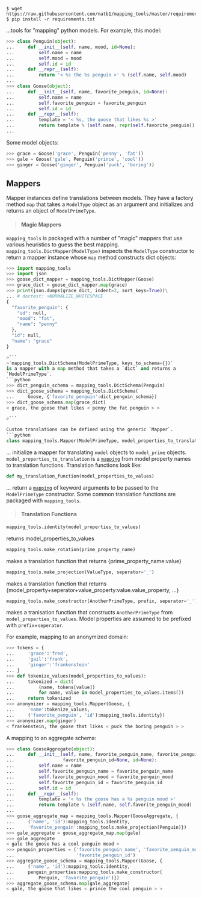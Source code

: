 ```
$ wget https://raw.githubusercontent.com/natb1/mapping_tools/master/requirements.txt
$ pip install -r requirements.txt
```
...tools for "mapping" python models. For example, this model:
```python
>>> class Penguin(object):
...     def __init__(self, name, mood, id=None):
...         self.name = name
...         self.mood = mood
...         self.id = id
...     def __repr__(self):
...         return '< %s the %s penguin >' % (self.name, self.mood)
...
>>> class Goose(object):
...     def __init__(self, name, favorite_penguin, id=None):
...         self.name = name
...         self.favorite_penguin = favorite_penguin
...         self.id = id
...     def __repr__(self):
...         template = '< %s, the goose that likes %s >'
...         return template % (self.name, repr(self.favorite_penguin))
...

```
Some model objects:
```python
>>> grace = Goose('grace', Penguin('penny', 'fat'))
>>> gale = Goose('gale', Penguin('prince', 'cool'))
>>> ginger = Goose('ginger', Penguin('puck', 'boring'))

```

## Mappers
Mapper instances define translations between models. They have a factory
method `map` that takes a `ModelType` object as an argument and initializes and
returns an object of `ModelPrimeType`.

> #### Magic Mappers
`mapping_tools` is packaged with a number of "magic" mappers that
use various heuristics to guess the best mapping.
`mapping_tools.DictMapper(ModelType)` inspects the `ModelType` constructor to
return a mapper instance whose `map` method constructs dict objects:
```python
>>> import mapping_tools
>>> import json
>>> goose_dict_mapper = mapping_tools.DictMapper(Goose)
>>> grace_dict = goose_dict_mapper.map(grace)
>>> print(json.dumps(grace_dict, indent=2, sort_keys=True))\
... # doctest: +NORMALIZE_WHITESPACE
{
  "favorite_penguin": {
    "id": null,
    "mood": "fat",
    "name": "penny"
  },
  "id": null,
  "name": "grace"
}

>```
>`mapping_tools.DictSchema(ModelPrimeType, keys_to_schema={})`
is a mapper with a map method that takes a `dict` and returns a
`ModelPrimeType`.
```python
>>> dict_penguin_schema = mapping_tools.DictSchema(Penguin)
>>> dict_goose_schema = mapping_tools.DictSchema(
...     Goose, {'favorite_penguin':dict_penguin_schema})
>>> dict_goose_schema.map(grace_dict)
< grace, the goose that likes < penny the fat penguin > >

>```

Custom translations can be defined using the generic `Mapper`.
```python
class mapping_tools.Mapper(ModelPrimeType, model_properties_to_translation)
```  
... initialize a mapper for translating `model` objects to `model_prime` 
objects. `model_properties_to_translation` is a
[`mapping`](https://docs.python.org/2/library/stdtypes.html#mapping-types-dict)
from model property names to translation functions. Translation functions look
like:
```python
def my_translation_function(model_properties_to_values)
```
... return a
[`mapping`](https://docs.python.org/2/library/stdtypes.html#mapping-types-dict)
of keyword arguments to be passed to the `ModelPrimeType` constructor. Some 
common translation functions are packaged with `mapping_tools`.
> #### Translation Functions
```python
mapping_tools.identity(model_properties_to_values)
```
returns model_properties_to_values
```python
mapping_tools.make_rotation(prime_property_name)
```
makes a translation function that returns {prime_property_name:value}
```python
mapping_tools.make_projection(ValueType, seperator='_')
```
makes a translation function that returns 
{model_property+seperator+value_property:value.value_property, ...}
```python
mapping_tools.make_constructor(AnotherPrimeType, prefix, seperator='_')
```
makes a tranlsation function that constructs `AnotherPrimeType` from
`model_properties_to_values`. Model properties are assumed to be prefixed with
`prefix`+`seperator`.

For example, mapping to an anonymized domain:
```python
>>> tokens = {
...     'grace':'fred',
...     'gail':'frank',
...     'ginger':'frankenstein'
... }
>>> def tokenize_values(model_properties_to_values):
...     tokenized = dict(
...         (name, tokens[value])
...         for name, value in model_properties_to_values.items())
...     return tokenized
>>> anonymizer = mapping_tools.Mapper(Goose, {
...     'name':tokenize_values,
...     ('favorite_penguin', 'id'):mapping_tools.identity})
>>> anonymizer.map(ginger)
< frankenstein, the goose that likes < puck the boring penguin > >

```
A mapping to an aggregate schema:
```python
>>> class GooseAggregate(object):
...     def __init__(self, name, favorite_penguin_name, favorite_penguin_mood,
...                  favorite_penguin_id=None, id=None):
...         self.name = name
...         self.favorite_penguin_name = favorite_penguin_name
...         self.favorite_penguin_mood = favorite_penguin_mood
...         self.favorite_penguin_id = favorite_penguin_id
...         self.id = id
...     def __repr__(self):
...         template = '< %s the goose has a %s penguin mood >' 
...         return template % (self.name, self.favorite_penguin_mood)
...
>>> goose_aggregate_map = mapping_tools.Mapper(GooseAggregate, {
...     ('name', 'id'):mapping_tools.identity,
...     'favorite_penguin':mapping_tools.make_projection(Penguin)})
>>> gale_aggregate = goose_aggregate_map.map(gale)
>>> gale_aggregate
< gale the goose has a cool penguin mood >
>>> penguin_properties = ('favorite_penguin_name', 'favorite_penguin_mood',
...                       'favorite_penguin_id')
>>> aggregate_goose_schema = mapping_tools.Mapper(Goose, {
...     ('name', 'id'):mapping_tools.identity,
...     penguin_properties:mapping_tools.make_constructor(
...         Penguin, 'favorite_penguin')})
>>> aggregate_goose_schema.map(gale_aggregate)
< gale, the goose that likes < prince the cool penguin > >

```

